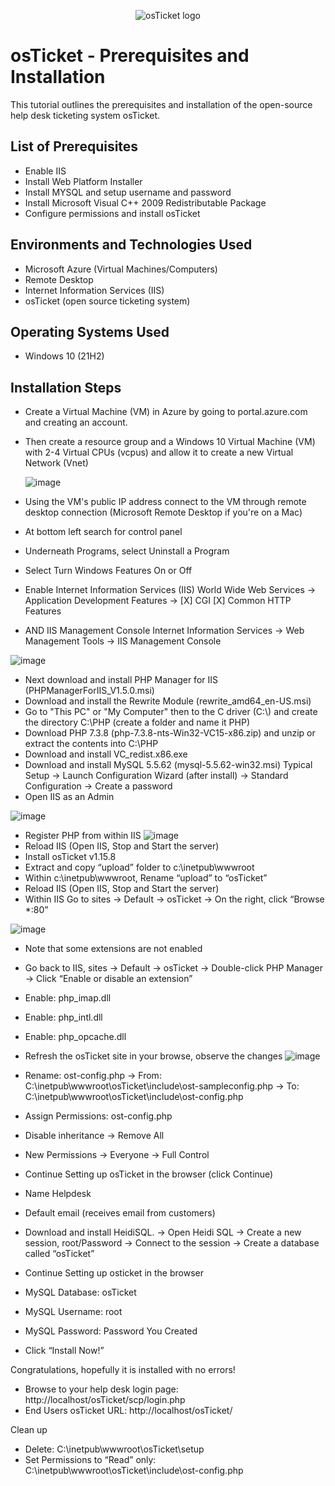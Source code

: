 <p align="center">
<img src="https://i.imgur.com/Clzj7Xs.png" alt="osTicket logo"/>
</p>

<h1>osTicket - Prerequisites and Installation</h1>
This tutorial outlines the prerequisites and installation of the open-source help desk ticketing system osTicket.<br />

<h2>List of Prerequisites</h2>
<ul>
<li>Enable IIS</li>
<li>Install Web Platform Installer</li>
<li>Install MYSQL and setup username and password</li>
<li>Install Microsoft Visual C++ 2009 Redistributable Package</li>
<li>Configure permissions and install osTicket</li>
</ul>

<h2>Environments and Technologies Used</h2>

- Microsoft Azure (Virtual Machines/Computers)
- Remote Desktop
- Internet Information Services (IIS)
- osTicket (open source ticketing system)

<h2>Operating Systems Used </h2>

- Windows 10</b> (21H2)

<h2>Installation Steps </h2>

- Create a Virtual Machine (VM) in Azure by going to portal.azure.com and creating an account.
- Then create a resource group and a Windows 10 Virtual Machine (VM) with 2-4 Virtual CPUs (vcpus) and allow it to create a new Virtual Network (Vnet)

  ![image](https://github.com/ArmandiJ/osTicket-Prerequisites-and-Installation/assets/153237878/7bf2413b-383c-4732-87ee-70c5cad52726)

- Using the VM's public IP address connect to the VM through remote desktop connection (Microsoft Remote Desktop if you're on a Mac)
- At bottom left search for control panel
- Underneath Programs, select Uninstall a Program
- Select Turn Windows Features On or Off
- Enable Internet Information Services (IIS) World Wide Web Services -> Application Development Features ->
[X] CGI
[X] Common HTTP Features
- AND IIS Management Console
Internet Information Services -> Web Management Tools -> IIS Management Console

![image](https://github.com/ArmandiJ/osTicket-Prerequisites-and-Installation/assets/153237878/269ebd83-8737-413b-b7ed-85e8a4d7d8c2)

- Next download and install PHP Manager for IIS (PHPManagerForIIS_V1.5.0.msi)
- Download and install the Rewrite Module (rewrite_amd64_en-US.msi)
- Go to "This PC" or "My Computer" then to the C driver (C:\\) and create the directory C:\PHP (create a folder and name it PHP) 
- Download PHP 7.3.8 (php-7.3.8-nts-Win32-VC15-x86.zip) and unzip or extract the contents into C:\PHP
- Download and install VC_redist.x86.exe
- Download and install MySQL 5.5.62 (mysql-5.5.62-win32.msi)  Typical Setup -> Launch Configuration Wizard (after install) -> Standard Configuration -> Create a password
- Open IIS as an Admin

![image](https://github.com/ArmandiJ/osTicket-Prerequisites-and-Installation/assets/153237878/b3283d31-b508-406c-a675-01d2b212592b)

- Register PHP from within IIS
![image](https://github.com/ArmandiJ/osTicket-Prerequisites-and-Installation/assets/153237878/e0814bc4-def7-4639-928a-27fbf7944dfb)
- Reload IIS (Open IIS, Stop and Start the server)
- Install osTicket v1.15.8
- Extract and copy “upload” folder to c:\inetpub\wwwroot
- Within c:\inetpub\wwwroot, Rename “upload” to “osTicket”
- Reload IIS (Open IIS, Stop and Start the server)
-  Within IIS Go to sites -> Default -> osTicket -> On the right, click “Browse *:80”

![image](https://github.com/ArmandiJ/osTicket-Prerequisites-and-Installation/assets/153237878/b1be6aae-4c0b-466a-b486-d71125d3681e)
- Note that some extensions are not enabled
- Go back to IIS, sites -> Default -> osTicket -> Double-click PHP Manager -> Click “Enable or disable an extension”
- Enable: php_imap.dll
- Enable: php_intl.dll
- Enable: php_opcache.dll
- Refresh the osTicket site in your browse, observe the changes
![image](https://github.com/ArmandiJ/osTicket-Prerequisites-and-Installation/assets/153237878/dd1ce3ae-5a2f-4f48-8750-4a4c4bf57583)

- Rename: ost-config.php ->  From: C:\inetpub\wwwroot\osTicket\include\ost-sampleconfig.php ->  To: C:\inetpub\wwwroot\osTicket\include\ost-config.php
- Assign Permissions: ost-config.php
- Disable inheritance -> Remove All
- New Permissions -> Everyone -> Full Control
- Continue Setting up osTicket in the browser (click Continue)
- Name Helpdesk
- Default email (receives email from customers)
- Download and install HeidiSQL. -> Open Heidi SQL -> Create a new session, root/Password -> Connect to the session -> Create a database called “osTicket”
- Continue Setting up osticket in the browser
- MySQL Database: osTicket
- MySQL Username: root
- MySQL Password: Password You Created
- Click “Install Now!”

Congratulations, hopefully it is installed with no errors!
- Browse to your help desk login page: http://localhost/osTicket/scp/login.php
- End Users osTicket URL: http://localhost/osTicket/ 

Clean up
- Delete: C:\inetpub\wwwroot\osTicket\setup
- Set Permissions to “Read” only: C:\inetpub\wwwroot\osTicket\include\ost-config.php

